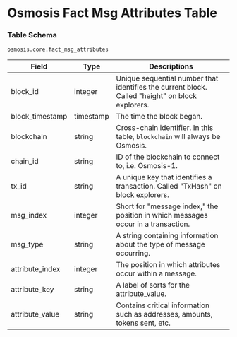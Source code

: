 # Osmosis Fact Msg Attributes Table

### Table Schema

`osmosis.core.fact_msg_attributes`

| Field            | Type      | Descriptions                                                                                     |
| ---------------- | --------- | ------------------------------------------------------------------------------------------------ |
| block\_id        | integer   | Unique sequential number that identifies the current block. Called "height" on block explorers.  |
| block\_timestamp | timestamp | The time the block began.                                                                        |
| blockchain       | string    | Cross-chain identifier. In this table, `blockchain` will always be Osmosis.                      |
| chain\_id        | string    | ID of the blockchain to connect to, i.e. Osmosis-1.                                              |
| tx\_id           | string    | A unique key that identifies a transaction. Called "TxHash" on block explorers.                  |
| msg\_index       | integer   | Short for "message index," the position in which messages occur in a transaction.                |
| msg\_type        | string    | A string containing information about the type of message occurring.                             |
| attribute\_index | integer   | The position in which attributes occur within a message.                                         |
| attribute\_key   | string    | A label of sorts for the attribute\_value.                                                       |
| attribute\_value | string    | Contains critical information such as addresses, amounts, tokens sent, etc.                      |
